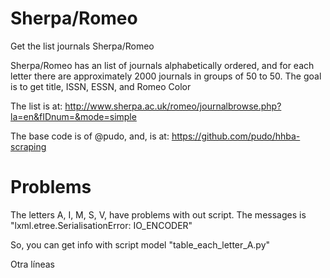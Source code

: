 Sherpa/Romeo
============

Get the list journals Sherpa/Romeo


Sherpa/Romeo has an  list of journals alphabetically ordered, and for each letter there are approximately 2000 journals in groups of 50 to 50. 
The goal is to get title, ISSN, ESSN, and Romeo Color

The list is at: http://www.sherpa.ac.uk/romeo/journalbrowse.php?la=en&fIDnum=&mode=simple

The base code is of @pudo, and, is at: https://github.com/pudo/hhba-scraping

# Problems

The letters A, I, M, S, V, have problems with out script. The messages is "lxml.etree.SerialisationError: IO_ENCODER"

So, you can get info with script model "table_each_letter_A.py"

Otra líneas
